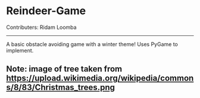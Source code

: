 # Reindeer-Game
Contributers:
Ridam Loomba 

---------------------
A basic obstacle avoiding game with a winter theme! Uses PyGame to implement.

Note: image of tree taken from https://upload.wikimedia.org/wikipedia/commons/8/83/Christmas_trees.png
---------------------
